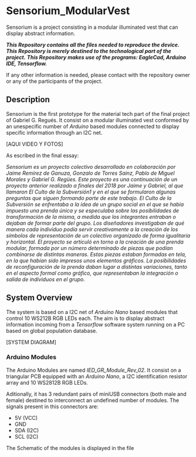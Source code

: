 # Sensorium_ModularVest
Sensorium is a project consisting in a modular illuminated vest that can display abstract information.

***This Repository contains all the files needed to reproduce the device.***
***This Repository is merely destined to the technological part of the project.***
***This Repository makes use of the programs: EagleCad, Arduino IDE, Tensorflow.***

If any other information is needed, please contact with the repository owner or any of the participants of the project.

## Description

Sensorium is the first prototype for the material tech part of the final project of Gabriel G. Regués. It consist on a modular illuminated vest conformed by an unespecific number of *Arduino* based modules connected to display specific information through an I2C net.

[AQUI VIDEO Y FOTOS]

As escribed in the final essay:

*Sensorium es un proyecto colectivo desarrollado en colaboración por Jaime Remirez de Ganuza, Gonzalo de Torres Sainz, Pablo de Miguel Morales y Gabriel G. Regües.
Este proyecto es una continuación de un proyecto anterior realizado a finales del 2018 por Jaime y Gabriel, al que llamaron El Culto de la Subversión1 y en el que se formularon algunas preguntas que siguen formando parte de este trabajo. El Culto de la Subversión se enfrentaba a la idea de un grupo social en el que se había impuesto una prenda única y se especulaba sobre las posibilidades de transformación de la misma, a medida que los integrantes entraban o dejaban de formar parte del grupo. Los diseñadores investigaban de qué manera cada individuo podía servir creativamente a la creación de los símbolos de representación de un colectivo organizado de forma igualitaria y horizontal. El proyecto se articuló en torno a la creación de una prenda modular, formada por un número determinado de piezas que podían combinarse de distintas maneras. Estas piezas estaban formadas en tela, en la que habían sido impresos unos elementos gráficos. La posibilidades de reconfiguración de la prenda daban lugar a distintas variaciones, tanto en el aspecto formal como gráfico, que representaban la integración o salida de individuos en el grupo.*

## System Overview

The system is based on a I2C net of *Arduino Nano* based modules that control 10 WS212B RGB LEDs each. The aim is to display abstract information incoming from a *Tensorflow* software system running on a PC based on global population database.

[SYSTEM DIAGRAM]

### Arduino Modules

The Arduino Modules are named *IED_GR_Module_Rev_02*. It consist on a triangular PCB equipped with an *Arduino Nano*, a I2C identification resistor array and 10 WS2812B RGB LEDs.

Aditionally, it has 3 redundant pairs of miniUSB connectors (both male and female) destined to interconnect an undefined number of modules. The signals present in this connectors are:

* 5V (VCC)
* GND
* SDA (I2C)
* SCL (I2C)

The Schematic of the modules is displayed in the file

